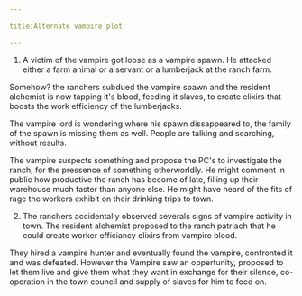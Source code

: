--- 
title:Alternate vampire plot 
---
1) A victim of the vampire got loose as a vampire spawn. He attacked either a farm animal or a servant or a lumberjack at the ranch farm. 

Somehow? the ranchers subdued the vampire spawn and the resident alchemist is now tapping it's blood, feeding it slaves, to create elixirs that boosts the work efficiency of the lumberjacks.

The vampire lord is wondering where his spawn dissappeared to, the family of the spawn is missing them as well. People are talking and searching, without results.

The vampire suspects something and propose the PC's to investigate the ranch, for the pressence of something otherworldly. He might comment in public how productive the ranch has become of late, filling up their warehouse much faster than anyone else. He might have heard of the fits of rage the workers exhibit on their drinking trips to town.

2) The ranchers accidentally observed severals signs of vampire activity in town. The resident alchemist proposed to the ranch patriach that he could create worker efficiancy elixirs from vampire blood. 

They hired a vampire hunter and eventually found the vampire, confronted it and was defeated. However the Vampire saw an oppertunity, proposed to let them live and give them what they want in exchange for their silence, co-operation in the town council and supply of slaves for him to feed on.

